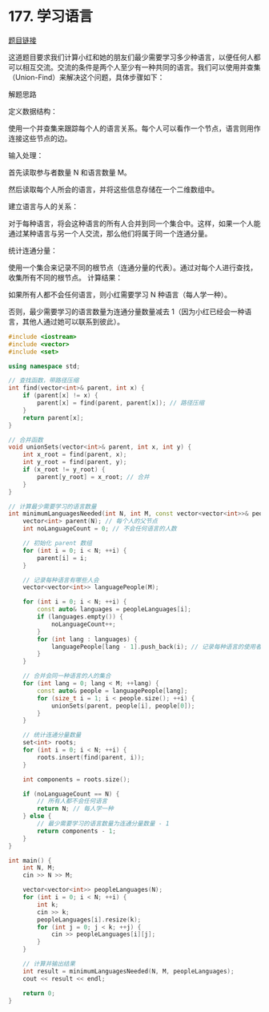
# 177. 学习语言

[题目链接](https://kamacoder.com/problempage.php?pid=1255)

这道题目要求我们计算小红和她的朋友们最少需要学习多少种语言，以便任何人都可以相互交流。交流的条件是两个人至少有一种共同的语言。我们可以使用并查集（Union-Find）来解决这个问题，具体步骤如下：

解题思路

定义数据结构：

使用一个并查集来跟踪每个人的语言关系。每个人可以看作一个节点，语言则用作连接这些节点的边。

输入处理：

首先读取参与者数量 N 和语言数量 M。

然后读取每个人所会的语言，并将这些信息存储在一个二维数组中。

建立语言与人的关系：

对于每种语言，将会这种语言的所有人合并到同一个集合中。这样，如果一个人能通过某种语言与另一个人交流，那么他们将属于同一个连通分量。

统计连通分量：

使用一个集合来记录不同的根节点（连通分量的代表）。通过对每个人进行查找，收集所有不同的根节点。
计算结果：

如果所有人都不会任何语言，则小红需要学习 N 种语言（每人学一种）。

否则，最少需要学习的语言数量为连通分量数量减去 1（因为小红已经会一种语言，其他人通过她可以联系到彼此）。


```CPP 
#include <iostream>
#include <vector>
#include <set>

using namespace std;

// 查找函数，带路径压缩
int find(vector<int>& parent, int x) {
    if (parent[x] != x) {
        parent[x] = find(parent, parent[x]); // 路径压缩
    }
    return parent[x];
}

// 合并函数
void unionSets(vector<int>& parent, int x, int y) {
    int x_root = find(parent, x);
    int y_root = find(parent, y);
    if (x_root != y_root) {
        parent[y_root] = x_root; // 合并
    }
}

// 计算最少需要学习的语言数量
int minimumLanguagesNeeded(int N, int M, const vector<vector<int>>& peopleLanguages) {
    vector<int> parent(N); // 每个人的父节点
    int noLanguageCount = 0; // 不会任何语言的人数

    // 初始化 parent 数组
    for (int i = 0; i < N; ++i) {
        parent[i] = i;
    }

    // 记录每种语言有哪些人会
    vector<vector<int>> languagePeople(M);

    for (int i = 0; i < N; ++i) {
        const auto& languages = peopleLanguages[i];
        if (languages.empty()) {
            noLanguageCount++;
        }
        for (int lang : languages) {
            languagePeople[lang - 1].push_back(i); // 记录每种语言的使用者
        }
    }

    // 合并会同一种语言的人的集合
    for (int lang = 0; lang < M; ++lang) {
        const auto& people = languagePeople[lang];
        for (size_t i = 1; i < people.size(); ++i) {
            unionSets(parent, people[i], people[0]);
        }
    }

    // 统计连通分量数量
    set<int> roots;
    for (int i = 0; i < N; ++i) {
        roots.insert(find(parent, i));
    }

    int components = roots.size();

    if (noLanguageCount == N) {
        // 所有人都不会任何语言
        return N; // 每人学一种
    } else {
        // 最少需要学习的语言数量为连通分量数量 - 1
        return components - 1;
    }
}

int main() {
    int N, M;
    cin >> N >> M;

    vector<vector<int>> peopleLanguages(N);
    for (int i = 0; i < N; ++i) {
        int k;
        cin >> k;
        peopleLanguages[i].resize(k);
        for (int j = 0; j < k; ++j) {
            cin >> peopleLanguages[i][j];
        }
    }

    // 计算并输出结果
    int result = minimumLanguagesNeeded(N, M, peopleLanguages);
    cout << result << endl;

    return 0;
}

```
